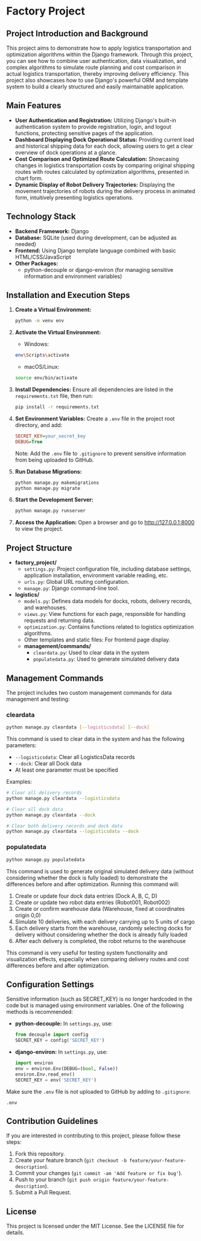 # Factory Project

## Project Introduction and Background

This project aims to demonstrate how to apply logistics transportation and optimization algorithms within the Django framework. Through this project, you can see how to combine user authentication, data visualization, and complex algorithms to simulate route planning and cost comparison in actual logistics transportation, thereby improving delivery efficiency. This project also showcases how to use Django's powerful ORM and template system to build a clearly structured and easily maintainable application.

## Main Features

* **User Authentication and Registration:** Utilizing Django's built-in authentication system to provide registration, login, and logout functions, protecting sensitive pages of the application.
* **Dashboard Displaying Dock Operational Status:** Providing current load and historical shipping data for each dock, allowing users to get a clear overview of dock operations at a glance.
* **Cost Comparison and Optimized Route Calculation:** Showcasing changes in logistics transportation costs by comparing original shipping routes with routes calculated by optimization algorithms, presented in chart form.
* **Dynamic Display of Robot Delivery Trajectories:** Displaying the movement trajectories of robots during the delivery process in animated form, intuitively presenting logistics operations.

## Technology Stack

* **Backend Framework:** Django
* **Database:** SQLite (used during development, can be adjusted as needed)
* **Frontend:** Using Django template language combined with basic HTML/CSS/JavaScript
* **Other Packages:**
   * python-decouple or django-environ (for managing sensitive information and environment variables)

## Installation and Execution Steps

1. **Create a Virtual Environment:**
   ```bash
   python -m venv env
   ```

2. **Activate the Virtual Environment:**
   * Windows:
   ```bash
   env\Scripts\activate
   ```
   * macOS/Linux:
   ```bash
   source env/bin/activate
   ```

3. **Install Dependencies:** Ensure all dependencies are listed in the `requirements.txt` file, then run:
   ```bash
   pip install -r requirements.txt
   ```

4. **Set Environment Variables:** Create a `.env` file in the project root directory, and add:
   ```ini
   SECRET_KEY=your_secret_key
   DEBUG=True
   ```
   Note: Add the `.env` file to `.gitignore` to prevent sensitive information from being uploaded to GitHub.

5. **Run Database Migrations:**
   ```bash
   python manage.py makemigrations
   python manage.py migrate
   ```

6. **Start the Development Server:**
   ```bash
   python manage.py runserver
   ```

7. **Access the Application:** Open a browser and go to http://127.0.0.1:8000 to view the project.

## Project Structure

* **factory_project/**
   * `settings.py`: Project configuration file, including database settings, application installation, environment variable reading, etc.
   * `urls.py`: Global URL routing configuration.
   * `manage.py`: Django command-line tool.
* **logistics/**
   * `models.py`: Defines data models for docks, robots, delivery records, and warehouses.
   * `views.py`: View functions for each page, responsible for handling requests and returning data.
   * `optimization.py`: Contains functions related to logistics optimization algorithms.
   * Other templates and static files: For frontend page display.
   * **management/commands/**
      * `cleardata.py`: Used to clear data in the system
      * `populatedata.py`: Used to generate simulated delivery data

## Management Commands

The project includes two custom management commands for data management and testing:

### cleardata

```bash
python manage.py cleardata [--logisticsdata] [--dock]
```

This command is used to clear data in the system and has the following parameters:
- `--logisticsdata`: Clear all LogisticsData records
- `--dock`: Clear all Dock data
- At least one parameter must be specified

Examples:
```bash
# Clear all delivery records
python manage.py cleardata --logisticsdata

# Clear all dock data
python manage.py cleardata --dock

# Clear both delivery records and dock data
python manage.py cleardata --logisticsdata --dock
```

### populatedata

```bash
python manage.py populatedata
```

This command is used to generate original simulated delivery data (without considering whether the dock is fully loaded) to demonstrate the differences before and after optimization. Running this command will:

1. Create or update four dock data entries (Dock A, B, C, D)
2. Create or update two robot data entries (Robot001, Robot002)
3. Create or confirm warehouse data (Warehouse, fixed at coordinates origin 0,0)
4. Simulate 10 deliveries, with each delivery carrying up to 5 units of cargo
5. Each delivery starts from the warehouse, randomly selecting docks for delivery without considering whether the dock is already fully loaded
6. After each delivery is completed, the robot returns to the warehouse

This command is very useful for testing system functionality and visualization effects, especially when comparing delivery routes and cost differences before and after optimization.

## Configuration Settings

Sensitive information (such as SECRET_KEY) is no longer hardcoded in the code but is managed using environment variables. One of the following methods is recommended:

* **python-decouple:** In `settings.py`, use:
  ```python
  from decouple import config
  SECRET_KEY = config('SECRET_KEY')
  ```

* **django-environ:** In `settings.py`, use:
  ```python
  import environ
  env = environ.Env(DEBUG=(bool, False))
  environ.Env.read_env()
  SECRET_KEY = env('SECRET_KEY')
  ```

Make sure the `.env` file is not uploaded to GitHub by adding to `.gitignore`:
```
.env
```

## Contribution Guidelines

If you are interested in contributing to this project, please follow these steps:

1. Fork this repository.
2. Create your feature branch (`git checkout -b feature/your-feature-description`).
3. Commit your changes (`git commit -am 'Add feature or fix bug'`).
4. Push to your branch (`git push origin feature/your-feature-description`).
5. Submit a Pull Request.

## License

This project is licensed under the MIT License. See the LICENSE file for details.
